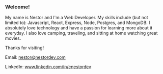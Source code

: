 ### Welcome!

My name is Nestor and I'm a Web Developer.  My skills include (but not limited to): Javascript, React, Express, Node, Postgres, and MongoDB.  I absolutely love technology and have a passion for learning more about it everyday.  I also love camping, traveling, and sitting at home watching great movies.

Thanks for visiting!

Email: nestor@nestordev.com

LinkedIn: www.linkedin.com/in/cnestordev
